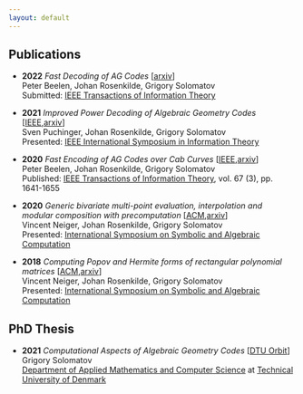 ```yaml
---
layout: default
---
```


## Publications

- **2022** _Fast Decoding of AG Codes_ \[[arxiv](https://arxiv.org/abs/2203.00940)\]
  <br>Peter Beelen, Johan Rosenkilde, Grigory Solomatov
  <br>Submitted: [IEEE Transactions of Information Theory](https://www.itsoc.org/it-trans)

- **2021** _Improved Power Decoding of Algebraic Geometry Codes_ \[[IEEE](https://ieeexplore.ieee.org/abstract/document/9517938),[arxiv](https://arxiv.org/abs/2105.00178)\]
  <br>Sven Puchinger, Johan Rosenkilde, Grigory Solomatov
  <br>Presented: [IEEE International Symposium in Information Theory](https://2021.ieee-isit.org/)

- **2020** _Fast Encoding of AG Codes over Cab Curves_ \[[IEEE](https://ieeexplore.ieee.org/document/9279260),[arxiv](https://arxiv.org/abs/2003.13333)\]
  <br>Peter Beelen, Johan Rosenkilde, Grigory Solomatov
  <br>Published: [IEEE Transactions of Information Theory](https://www.itsoc.org/it-trans), vol. 67 (3), pp. 1641-1655

- **2020** _Generic bivariate multi-point evaluation, interpolation and modular composition with precomputation_ \[[ACM](https://dl.acm.org/doi/abs/10.1145/3373207.3404032),[arxiv](https://arxiv.org/abs/2003.12468)\]
  <br>Vincent Neiger, Johan Rosenkilde, Grigory Solomatov
  <br>Presented: [International Symposium on Symbolic and Algebraic Computation](http://issac-conference.org/2020/)

- **2018** _Computing Popov and Hermite forms of rectangular polynomial matrices_ \[[ACM](https://dl.acm.org/doi/abs/10.1145/3208976.3208988),[arxiv](https://arxiv.org/abs/1802.01928)\]
  <br>Vincent Neiger, Johan Rosenkilde, Grigory Solomatov
  <br>Presented: [International Symposium on Symbolic and Algebraic Computation](http://issac-conference.org/2018/)

## PhD Thesis
- **2021** _Computational Aspects of Algebraic Geometry Codes_ \[[DTU Orbit](https://orbit.dtu.dk/en/publications/computational-aspects-of-algebraic-geometry-codes)\]
  <br>Grigory Solomatov
  <br>[Department of Applied Mathematics and Computer Science](https://www.compute.dtu.dk/english) at [Technical University of Denmark](https://www.dtu.dk/english)
